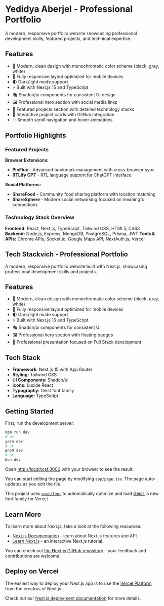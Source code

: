 # Yedidya Aberjel - Professional Portfolio

A modern, responsive portfolio website showcasing professional development skills, featured projects, and technical expertise.

## Features

- 🎨 Modern, clean design with monochromatic color scheme (black, gray, white)
- 📱 Fully responsive layout optimized for mobile devices
- 🌓 Dark/light mode support
- ⚡ Built with Next.js 15 and TypeScript
- 🎭 Shadcn/ui components for consistent UI design
- 🖼️ Professional hero section with social media links
- 💼 Featured projects section with detailed technology stacks
- 🔗 Interactive project cards with GitHub integration
- ✨ Smooth scroll navigation and hover animations

## Portfolio Highlights

### Featured Projects

**Browser Extensions:**
- **PinFlux** - Advanced bookmark management with cross-browser sync
- **RTLify GPT** - RTL language support for ChatGPT interface

**Social Platforms:**
- **ShareFood** - Community food sharing platform with location matching
- **ShareSphere** - Modern social networking focused on meaningful connections

### Technology Stack Overview

**Frontend:** React, Next.js, TypeScript, Tailwind CSS, HTML5, CSS3
**Backend:** Node.js, Express, MongoDB, PostgreSQL, Prisma, JWT
**Tools & APIs:** Chrome APIs, Socket.io, Google Maps API, NextAuth.js, Vercel

## Tech Stackvich - Professional Portfolio

A modern, responsive portfolio website built with Next.js, showcasing professional development skills and projects.

## Features

- 🎨 Modern, clean design with monochromatic color scheme (black, gray, white)
- 📱 Fully responsive layout optimized for mobile devices
- 🌓 Dark/light mode support
- ⚡ Built with Next.js 15 and TypeScript
- 🎭 Shadcn/ui components for consistent UI
- 🖼️ Professional hero section with floating badges
- 💼 Professional presentation focused on Full Stack development

## Tech Stack

- **Framework:** Next.js 15 with App Router
- **Styling:** Tailwind CSS
- **UI Components:** Shadcn/ui
- **Icons:** Lucide React
- **Typography:** Geist font family
- **Language:** TypeScript

## Getting Started

First, run the development server:

```bash
npm run dev
# or
yarn dev
# or
pnpm dev
# or
bun dev
```

Open [http://localhost:3000](http://localhost:3000) with your browser to see the result.

You can start editing the page by modifying `app/page.tsx`. The page auto-updates as you edit the file.

This project uses [`next/font`](https://nextjs.org/docs/app/building-your-application/optimizing/fonts) to automatically optimize and load [Geist](https://vercel.com/font), a new font family for Vercel.

## Learn More

To learn more about Next.js, take a look at the following resources:

- [Next.js Documentation](https://nextjs.org/docs) - learn about Next.js features and API.
- [Learn Next.js](https://nextjs.org/learn) - an interactive Next.js tutorial.

You can check out [the Next.js GitHub repository](https://github.com/vercel/next.js) - your feedback and contributions are welcome!

## Deploy on Vercel

The easiest way to deploy your Next.js app is to use the [Vercel Platform](https://vercel.com/new?utm_medium=default-template&filter=next.js&utm_source=create-next-app&utm_campaign=create-next-app-readme) from the creators of Next.js.

Check out our [Next.js deployment documentation](https://nextjs.org/docs/app/building-your-application/deploying) for more details.
